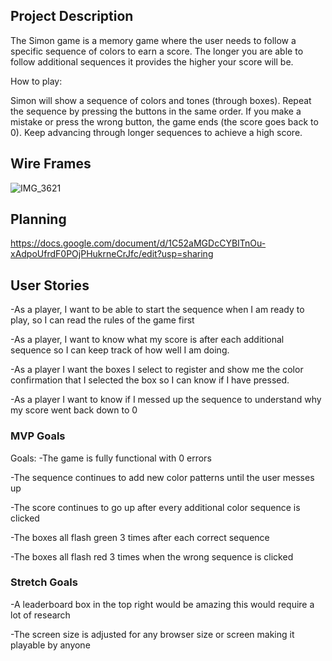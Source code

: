 ## Project Description 
The Simon game is a memory game where the user needs to follow a specific sequence of colors to earn a score. The longer you are able to follow additional sequences it provides the higher your score will be.

How to play: 

Simon will show a sequence of colors and tones (through boxes).
Repeat the sequence by pressing the buttons in the same order.
If you make a mistake or press the wrong button, the game ends (the score goes back to 0).
Keep advancing through longer sequences to achieve a high score.


## Wire Frames
![IMG_3621](https://media.git.generalassemb.ly/user/49500/files/0b2712e0-067f-478c-8dd8-8cb9bdb1a0ad)

## Planning 
https://docs.google.com/document/d/1C52aMGDcCYBITnOu-xAdpoUfrdF0POjPHukrneCrJfc/edit?usp=sharing



## User Stories
-As a player, I want to be able to start the sequence when I am ready to play, so I can read the rules of the game first 

-As a player, I want to know what my score is after each additional sequence so I can keep track of how well I am doing. 

-As a player I want the boxes I select to register and show me the color confirmation that I selected the box so I can know if I have pressed. 

-As a player I want to know if I messed up the sequence to understand why my score went back down to 0 


### MVP Goals
Goals: 
-The game is fully functional with 0 errors

-The sequence continues to add new color patterns until the user messes up 

-The score continues to go up after every additional color sequence is clicked

-The boxes all flash green 3 times after each correct sequence 

-The boxes all flash red 3 times when the wrong sequence is clicked


### Stretch Goals
-A leaderboard box in the top right would be amazing this would require a lot of research 

-The screen size is adjusted for any browser size or screen making it playable by anyone 